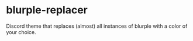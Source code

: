 # blurple-replacer
Discord theme that replaces (almost) all instances of blurple with a color of your choice. 
